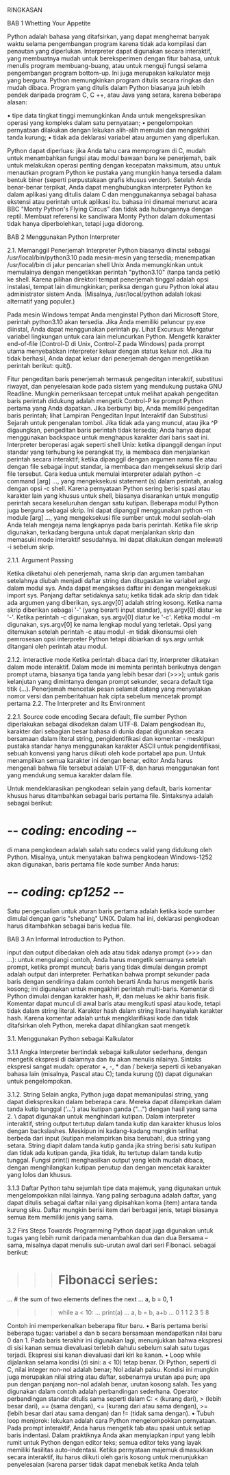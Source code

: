 RINGKASAN

BAB 1 Whetting Your Appetite


Python adalah bahasa yang ditafsirkan, yang dapat menghemat banyak waktu selama pengembangan program karena tidak ada kompilasi dan penautan yang diperlukan. Interpreter dapat digunakan secara interaktif, yang membuatnya mudah untuk bereksperimen dengan fitur bahasa, untuk menulis program membuang-buang, atau untuk menguji fungsi selama pengembangan program bottom-up. Ini juga merupakan kalkulator meja yang berguna.
Python memungkinkan program ditulis secara ringkas dan mudah dibaca. Program yang ditulis dalam Python biasanya jauh lebih pendek daripada program C, C ++, atau Java yang setara, karena beberapa alasan:

•	tipe data tingkat tinggi memungkinkan Anda untuk mengekspresikan operasi yang kompleks dalam satu pernyataan;
•	pengelompokan pernyataan dilakukan dengan lekukan alih-alih memulai dan mengakhiri tanda kurung;
•	tidak ada deklarasi variabel atau argumen yang diperlukan.

Python dapat diperluas: jika Anda tahu cara memprogram di C, mudah untuk menambahkan fungsi atau modul bawaan baru ke penerjemah, baik untuk melakukan operasi penting dengan kecepatan maksimum, atau untuk menautkan program Python ke pustaka yang mungkin hanya tersedia dalam bentuk biner (seperti perpustakaan grafis khusus vendor). Setelah Anda benar-benar terpikat, Anda dapat menghubungkan interpreter Python ke dalam aplikasi yang ditulis dalam C dan menggunakannya sebagai bahasa ekstensi atau perintah untuk aplikasi itu.
bahasa ini dinamai menurut acara BBC "Monty Python's Flying Circus" dan tidak ada hubungannya dengan reptil. Membuat referensi ke sandiwara Monty Python dalam dokumentasi tidak hanya diperbolehkan, tetapi juga didorong.


BAB 2 Menggunakan Python Interpreter

2.1. Memanggil Penerjemah
Interpreter Python biasanya diinstal sebagai /usr/local/bin/python3.10 pada mesin-mesin yang tersedia; menempatkan /usr/local/bin di jalur pencarian shell Unix Anda memungkinkan untuk memulainya dengan mengetikkan perintah "python3.10" (tanpa tanda petik) ke shell.  Karena pilihan direktori tempat penerjemah tinggal adalah opsi instalasi, tempat lain dimungkinkan; periksa dengan guru Python lokal atau administrator sistem Anda. (Misalnya, /usr/local/python adalah lokasi alternatif yang populer.)

Pada mesin Windows tempat Anda menginstal Python dari Microsoft Store, perintah python3.10 akan tersedia. Jika Anda memiliki peluncur py.exe diinstal, Anda dapat menggunakan perintah py. Lihat Excursus: Mengatur variabel lingkungan untuk cara lain meluncurkan Python. Mengetik karakter end-of-file (Control-D di Unix, Control-Z pada Windows) pada prompt utama menyebabkan interpreter keluar dengan status keluar nol. Jika itu tidak berhasil, Anda dapat keluar dari penerjemah dengan mengetikkan perintah berikut: quit().

Fitur pengeditan baris penerjemah termasuk pengeditan interaktif, substitusi riwayat, dan penyelesaian kode pada sistem yang mendukung pustaka GNU Readline. Mungkin pemeriksaan tercepat untuk melihat apakah pengeditan baris perintah didukung adalah mengetik Control-P ke prompt Python pertama yang Anda dapatkan. Jika berbunyi bip, Anda memiliki pengeditan baris perintah; lihat Lampiran Pengeditan Input Interaktif dan Substitusi Sejarah untuk pengenalan tombol. Jika tidak ada yang muncul, atau jika ^P digaungkan, pengeditan baris perintah tidak tersedia; Anda hanya dapat menggunakan backspace untuk menghapus karakter dari baris saat ini.
Interpreter beroperasi agak seperti shell Unix: ketika dipanggil dengan input standar yang terhubung ke perangkat tty, ia membaca dan menjalankan perintah secara interaktif; ketika dipanggil dengan argumen nama file atau dengan file sebagai input standar, ia membaca dan mengeksekusi skrip dari file tersebut.
Cara kedua untuk memulai interpreter adalah python -c command [arg] ..., yang mengeksekusi statement (s) dalam perintah, analog dengan opsi -c shell. Karena pernyataan Python sering berisi spasi atau karakter lain yang khusus untuk shell, biasanya disarankan untuk mengutip perintah secara keseluruhan dengan satu kutipan.
Beberapa modul Python juga berguna sebagai skrip. Ini dapat dipanggil menggunakan python -m module [arg] ..., yang mengeksekusi file sumber untuk modul seolah-olah Anda telah mengeja nama lengkapnya pada baris perintah.
Ketika file skrip digunakan, terkadang berguna untuk dapat menjalankan skrip dan memasuki mode interaktif sesudahnya. Ini dapat dilakukan dengan melewati -i sebelum skrip.

2.1.1. Argument Passing

Ketika diketahui oleh penerjemah, nama skrip dan argumen tambahan setelahnya diubah menjadi daftar string dan ditugaskan ke variabel argv dalam modul sys. Anda dapat mengakses daftar ini dengan mengeksekusi import sys. Panjang daftar setidaknya satu; ketika tidak ada skrip dan tidak ada argumen yang diberikan, sys.argv[0] adalah string kosong. Ketika nama skrip diberikan sebagai '-' (yang berarti input standar), sys.argv[0] diatur ke '-'. Ketika perintah -c digunakan, sys.argv[0] diatur ke '-c'. Ketika modul -m digunakan, sys.argv[0] ke nama lengkap modul yang terletak. Opsi yang ditemukan setelah perintah -c atau modul -m tidak dikonsumsi oleh pemrosesan opsi interpreter Python tetapi dibiarkan di sys.argv untuk ditangani oleh perintah atau modul.

2.1.2. interactive mode
Ketika perintah dibaca dari tty, interpreter dikatakan dalam mode interaktif. Dalam mode ini meminta perintah berikutnya dengan prompt utama, biasanya tiga tanda yang lebih besar dari (>>>); untuk garis kelanjutan yang dimintanya dengan prompt sekunder, secara default tiga titik (...). Penerjemah mencetak pesan selamat datang yang menyatakan nomor versi dan pemberitahuan hak cipta sebelum mencetak prompt pertama
2.2. The Interpreter and Its Environment

2.2.1. Source code encoding
Secara default, file sumber Python diperlakukan sebagai dikodekan dalam UTF-8. Dalam pengkodean itu, karakter dari sebagian besar bahasa di dunia dapat digunakan secara bersamaan dalam literal string, pengidentifikasi dan komentar - meskipun pustaka standar hanya menggunakan karakter ASCII untuk pengidentifikasi, sebuah konvensi yang harus diikuti oleh kode portabel apa pun. Untuk menampilkan semua karakter ini dengan benar, editor Anda harus mengenali bahwa file tersebut adalah UTF-8, dan harus menggunakan font yang mendukung semua karakter dalam file.

Untuk mendeklarasikan pengkodean selain yang default, baris komentar khusus harus ditambahkan sebagai baris pertama file. Sintaksnya adalah sebagai berikut:
# -*- coding: encoding -*-
di mana pengkodean adalah salah satu codecs valid yang didukung oleh Python.
Misalnya, untuk menyatakan bahwa pengkodean Windows-1252 akan digunakan, baris pertama file kode sumber Anda harus:
# -*- coding: cp1252 -*-
Satu pengecualian untuk aturan baris pertama adalah ketika kode sumber dimulai dengan garis "shebang" UNIX. Dalam hal ini, deklarasi pengkodean harus ditambahkan sebagai baris kedua file.


BAB 3 An Informal Introduction to Python.

input dan output dibedakan oleh ada atau tidak adanya prompt (>>> dan ...): untuk mengulangi contoh, Anda harus mengetik semuanya setelah prompt, ketika prompt muncul; baris yang tidak dimulai dengan prompt adalah output dari interpreter. Perhatikan bahwa prompt sekunder pada baris dengan sendirinya dalam contoh berarti Anda harus mengetik baris kosong; ini digunakan untuk mengakhiri perintah multi-baris.
Komentar di Python dimulai dengan karakter hash, #, dan meluas ke akhir baris fisik. Komentar dapat muncul di awal baris atau mengikuti spasi atau kode, tetapi tidak dalam string literal. Karakter hash dalam string literal hanyalah karakter hash. Karena komentar adalah untuk mengklarifikasi kode dan tidak ditafsirkan oleh Python, mereka dapat dihilangkan saat mengetik

3.1. Menggunakan Python sebagai Kalkulator

3.1.1 Angka
Interpreter bertindak sebagai kalkulator sederhana, dengan mengetik ekspresi di dalamnya dan itu akan menulis nilainya. Sintaks ekspresi sangat mudah: operator +, -, * dan / bekerja seperti di kebanyakan bahasa lain (misalnya, Pascal atau C); tanda kurung (()) dapat digunakan untuk pengelompokan. 

3.1.2. String 
Selain angka, Python juga dapat memanipulasi string, yang dapat diekspresikan dalam beberapa cara. Mereka dapat dilampirkan dalam tanda kutip tunggal ('...') atau kutipan ganda ("...") dengan hasil yang sama 2. \ dapat digunakan untuk menghindari kutipan. 
Dalam interpreter interaktif, string output tertutup dalam tanda kutip dan karakter khusus lolos dengan backslashes. Meskipun ini kadang-kadang mungkin terlihat berbeda dari input (kutipan melampirkan bisa berubah), dua string yang setara. String diapit dalam tanda kutip ganda jika string berisi satu kutipan dan tidak ada kutipan ganda, jika tidak, itu tertutup dalam tanda kutip tunggal. Fungsi print() menghasilkan output yang lebih mudah dibaca, dengan menghilangkan kutipan penutup dan dengan mencetak karakter yang lolos dan khusus.

3.1.3 Daftar
Python tahu sejumlah tipe data majemuk, yang digunakan untuk mengelompokkan nilai lainnya. Yang paling serbaguna adalah daftar, yang dapat ditulis sebagai daftar nilai yang dipisahkan koma (item) antara tanda kurung siku. Daftar mungkin berisi item dari berbagai jenis, tetapi biasanya semua item memiliki jenis yang sama.

3.2 Firs Steps Towards Programming
Python dapat juga digunakan untuk tugas yang lebih rumit daripada menambahkan dua dan dua Bersama – sama, misalnya dapat menulis sub-urutan awal dari seri Fibonaci. sebagai berikut:

>>>
>>> # Fibonacci series:
... # the sum of two elements defines the next
... a, b = 0, 1
>>> while a < 10:
...     print(a)
...     a, b = b, a+b
...
0
1
1
2
3
5
8

Contoh ini memperkenalkan beberapa fitur baru.
•	Baris pertama berisi beberapa tugas: variabel a dan b secara bersamaan mendapatkan nilai baru 0 dan 1. Pada baris terakhir ini digunakan lagi, menunjukkan bahwa ekspresi di sisi kanan semua dievaluasi terlebih dahulu sebelum salah satu tugas terjadi. Ekspresi sisi kanan dievaluasi dari kiri ke kanan.
•	Loop while dijalankan selama kondisi (di sini: a < 10) tetap benar. Di Python, seperti di C, nilai integer non-nol adalah benar; Nol adalah palsu. Kondisi ini mungkin juga merupakan nilai string atau daftar, sebenarnya urutan apa pun; apa pun dengan panjang non-nol adalah benar, urutan kosong salah. Tes yang digunakan dalam contoh adalah perbandingan sederhana. Operator perbandingan standar ditulis sama seperti dalam C: < (kurang dari), > (lebih besar dari), == (sama dengan), <= (kurang dari atau sama dengan), >= (lebih besar dari atau sama dengan) dan != (tidak sama dengan).
•	Tubuh loop menjorok: lekukan adalah cara Python mengelompokkan pernyataan. Pada prompt interaktif, Anda harus mengetik tab atau spasi untuk setiap baris indentasi. Dalam praktiknya Anda akan menyiapkan input yang lebih rumit untuk Python dengan editor teks; semua editor teks yang layak memiliki fasilitas auto-indentasi. Ketika pernyataan majemuk dimasukkan secara interaktif, itu harus diikuti oleh garis kosong untuk menunjukkan penyelesaian (karena parser tidak dapat menebak ketika Anda telah 







